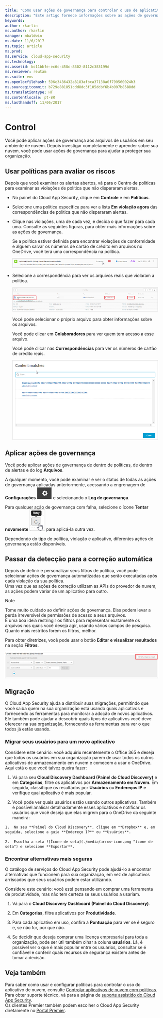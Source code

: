 ```yaml
---
title: "Como usar ações de governança para controlar o uso de aplicativos de nuvem | Microsoft Docs"
description: "Este artigo fornece informações sobre as ações de governança que você pode realizar no Cloud App Security para controlar o uso de aplicativos de nuvem da sua organização."
keywords: 
author: rkarlin
ms.author: rkarlin
manager: mbaldwin
ms.date: 11/6/2017
ms.topic: article
ms.prod: 
ms.service: cloud-app-security
ms.technology: 
ms.assetid: bc11bbfe-ec6c-458c-8302-8112c383199d
ms.reviewer: reutam
ms.suite: ems
ms.openlocfilehash: 596c3436432a3183afbca37138a0f790560024b3
ms.sourcegitcommit: b729e881851cdd8dc3f105ddbf6b4b907b8588dd
ms.translationtype: HT
ms.contentlocale: pt-BR
ms.lasthandoff: 11/06/2017
---
```

# <a name="control"></a>Control
Você pode aplicar ações de governança aos arquivos de usuários em seu ambiente de nuvem. Depois investigar completamente e aprender sobre sua nuvem, você pode usar ações de governança para ajudar a proteger sua organização.  

## <a name="use-policies-to-assess-risk"></a>Usar políticas para avaliar os riscos  
Depois que você examinar os alertas abertos, vá para o Centro de políticas para examinar as violações de política que não dispararam alertas.  

-   No painel do Cloud App Security, clique em **Controle** e em **Políticas**.  

-   Selecione uma política específica para ver a lista **Em violação agora** das correspondências de política que não dispararam alertas.  

-   Clique nas violações, uma de cada vez, e decida o que fazer para cada uma. Consulte as seguintes figuras, para obter mais informações sobre as ações de governança.  

     Se a política estiver definida para encontrar violações de conformidade e alguém salvar os números de cartão de crédito em arquivos no OneDrive, você terá uma correspondência na política.  

     ![Correspondências de PCI](./media/pci-matches.png "correspondências de pci")  

-   Selecione a correspondência para ver os arquivos reais que violaram a política.  

     ![Correspondências de conteúdo de PCI](./media/pci-content-matches.png "correspondências de conteúdo de pci")  

     Você pode selecionar o próprio arquivo para obter informações sobre os arquivos.  

     Você pode clicar em **Colaboradores** para ver quem tem acesso a esse arquivo.  

     Você pode clicar nas **Correspondências** para ver os números de cartão de crédito reais.  

     ![Ccn de correspondências de conteúdo](./media/content-matches-ccn.png "ccn de correspondências de conteúdo")  

## <a name="apply-governance-actions"></a>Aplicar ações de governança  
Você pode aplicar ações de governança de dentro de políticas, de dentro de alertas e do log **Arquivos**.  

A qualquer momento, você pode examinar e ver o status de todas as ações de governança aplicadas anteriormente, acessando a engrenagem de **Configurações** ![ícone de configurações](./media/settings-icon.png "ícone de configurações") e selecionando o **Log de governança**.  

Para qualquer ação de governança com falha, selecione o ícone **Tentar novamente** ![ícone Tentar novamente](./media/retry-icon.png "ícone tentar novamente") para aplicá-la outra vez.  

Dependendo do tipo de política, violação e aplicativo, diferentes ações de governança estão disponíveis.  

## <a name="move-from-detection-to-automatic-remediation"></a>Passar da detecção para a correção automática  
Depois de definir e personalizar seus filtros de política, você pode selecionar ações de governança automatizadas que serão executadas após cada violação da sua política.  
Uma vez que as ações de correção utilizam as APIs do provedor de nuvem, as ações podem variar de um aplicativo para outro.  

> [!NOTE]  
>  Tome muito cuidado ao definir ações de governança. Elas podem levar a perda irreversível de permissões de acesso a seus arquivos.  
> É uma boa ideia restringir os filtros para representar exatamente os arquivos nos quais você deseja agir, usando vários campos de pesquisa. Quanto mais restritos forem os filtros, melhor.  
>   
>  Para obter diretrizes, você pode usar o botão **Editar e visualizar resultados** na seção **Filtros**.  

![Editar a política de arquivos e visualizar os resultados](./media/file-policy-edit-and-preview-results.png "editar a política de arquivos e visualizar os resultados")  

## <a name="migration"></a>Migração  
O Cloud App Security ajuda a distribuir suas migrações, permitindo que você saiba quem na sua organização está usando quais aplicativos e fornecendo as ferramentas para monitorar a adoção de novos aplicativos. Ele também pode ajudar a descobrir quais tipos de aplicativos você deve oferecer na sua organização, fornecendo as ferramentas para ver o que todos já estão usando.  

### <a name="migrate-your-users-to-a-new-app"></a>Migrar seus usuários para um novo aplicativo  
Considere este cenário: você adquiriu recentemente o Office 365 e deseja que todos os usuários em sua organização parem de usar todos os outros aplicativos de armazenamento em nuvem e comecem a usar o OneDrive. Aqui está o que você talvez queira fazer:  

1.   Vá para seu **Cloud Discovery Dashboard (Painel do Cloud Discovery)** e em **Categorias**, filtre os aplicativos por **Armazenamento em Nuvem**. Em seguida, classifique os resultados por **Usuários** ou **Endereços IP** e verifique qual aplicativo é mais popular.  

2.   Você pode ver quais usuários estão usando outros aplicativos. Também é possível analisar detalhadamente esses aplicativos e notificar os usuários que você deseja que elas migrem para o OneDrive da seguinte maneira:

    1.  No seu **Painel do Cloud Discovery**, clique em **Dropbox** e, em seguida, selecione a guia **Endereço IP** ou **Usuários**.  

    2.  Escolha a seta ![Ícone de seta](./media/arrow-icon.png "ícone de seta") e selecione **Exportar**.  

### <a name="find-more-secure-alternatives"></a>Encontrar alternativas mais seguras  
O catálogo de serviços do Cloud App Security pode ajudá-lo a encontrar alternativas que funcionem para sua organização, em vez de aplicativos arriscados que seus usuários podem estar utilizando.  

Considere este cenário: você está pensando em comprar uma ferramenta de produtividade, mas não tem certeza se seus usuários a usariam.  

1.   Vá para o **Cloud Discovery Dashboard (Painel do Cloud Discovery)**.  

2.   Em **Categorias**, filtre aplicativos por **Produtividade**.  

3.   Para cada aplicativo em uso, confira a **Pontuação** para ver se é seguro e, se não for, por que não.  

4.   Se decidir que deseja comprar uma licença empresarial para toda a organização, pode ser útil também olhar a coluna **usuários**. Lá, é possível ver o que é mais popular entre os usuários, consultar se é confiável e conferir quais recursos de segurança existem antes de tomar a decisão.  

## <a name="see-also"></a>Veja também  
Para saber como usar e configurar políticas para controlar o uso do aplicativo de nuvem, consulte [Controlar aplicativos de nuvem com políticas](control-cloud-apps-with-policies.md).   
Para obter suporte técnico, vá para a página de [suporte assistido do Cloud App Security](http://support.microsoft.com/oas/default.aspx?prid=16031).   
Os clientes Premier também podem escolher o Cloud App Security diretamente no [Portal Premier](https://premier.microsoft.com/).  
